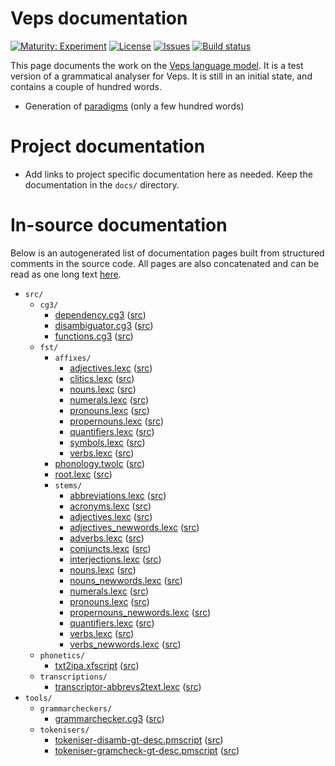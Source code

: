# Veps documentation

[![Maturity: Experiment](https://img.shields.io/badge/Maturity-Experiment-black.svg)](https://giellalt.github.io/MaturityClassification.html)
[![License](https://img.shields.io/github/license/giellalt/lang-vep)](https://github.com/giellalt/lang-vep/blob/main/LICENSE)
[![Issues](https://img.shields.io/github/issues/giellalt/lang-vep)](https://github.com/giellalt/lang-vep/issues)
[![Build status](https://github.com/giellalt/lang-vep/workflows/Speller%20CI+CD/badge.svg)](https://github.com/giellalt/lang-vep/actions)

This page documents the work on the [Veps language model](http://github.com/giellalt/lang-vep). 
It is a test version of a grammatical analyser for Veps.
It is still in an initial state, and contains a couple of
hundred words.

* Generation of [paradigms](http://giellatekno.uit.no/cgi/p-vep.fin.html) (only a few hundred words)

# Project documentation

* Add links to project specific documentation here as needed. Keep the documentation in the `docs/` directory.

# In-source documentation

Below is an autogenerated list of documentation pages built from structured comments in the source code. All pages are also concatenated and can be read as one long text [here](vep.md).

* `src/`
    * `cg3/`
        * [dependency.cg3](src-cg3-dependency.cg3.html) ([src](https://github.com/giellalt/lang-vep/blob/main/src/cg3/dependency.cg3))
        * [disambiguator.cg3](src-cg3-disambiguator.cg3.html) ([src](https://github.com/giellalt/lang-vep/blob/main/src/cg3/disambiguator.cg3))
        * [functions.cg3](src-cg3-functions.cg3.html) ([src](https://github.com/giellalt/lang-vep/blob/main/src/cg3/functions.cg3))
    * `fst/`
        * `affixes/`
            * [adjectives.lexc](src-fst-affixes-adjectives.lexc.html) ([src](https://github.com/giellalt/lang-vep/blob/main/src/fst/affixes/adjectives.lexc))
            * [clitics.lexc](src-fst-affixes-clitics.lexc.html) ([src](https://github.com/giellalt/lang-vep/blob/main/src/fst/affixes/clitics.lexc))
            * [nouns.lexc](src-fst-affixes-nouns.lexc.html) ([src](https://github.com/giellalt/lang-vep/blob/main/src/fst/affixes/nouns.lexc))
            * [numerals.lexc](src-fst-affixes-numerals.lexc.html) ([src](https://github.com/giellalt/lang-vep/blob/main/src/fst/affixes/numerals.lexc))
            * [pronouns.lexc](src-fst-affixes-pronouns.lexc.html) ([src](https://github.com/giellalt/lang-vep/blob/main/src/fst/affixes/pronouns.lexc))
            * [propernouns.lexc](src-fst-affixes-propernouns.lexc.html) ([src](https://github.com/giellalt/lang-vep/blob/main/src/fst/affixes/propernouns.lexc))
            * [quantifiers.lexc](src-fst-affixes-quantifiers.lexc.html) ([src](https://github.com/giellalt/lang-vep/blob/main/src/fst/affixes/quantifiers.lexc))
            * [symbols.lexc](src-fst-affixes-symbols.lexc.html) ([src](https://github.com/giellalt/lang-vep/blob/main/src/fst/affixes/symbols.lexc))
            * [verbs.lexc](src-fst-affixes-verbs.lexc.html) ([src](https://github.com/giellalt/lang-vep/blob/main/src/fst/affixes/verbs.lexc))
        * [phonology.twolc](src-fst-phonology.twolc.html) ([src](https://github.com/giellalt/lang-vep/blob/main/src/fst/phonology.twolc))
        * [root.lexc](src-fst-root.lexc.html) ([src](https://github.com/giellalt/lang-vep/blob/main/src/fst/root.lexc))
        * `stems/`
            * [abbreviations.lexc](src-fst-stems-abbreviations.lexc.html) ([src](https://github.com/giellalt/lang-vep/blob/main/src/fst/stems/abbreviations.lexc))
            * [acronyms.lexc](src-fst-stems-acronyms.lexc.html) ([src](https://github.com/giellalt/lang-vep/blob/main/src/fst/stems/acronyms.lexc))
            * [adjectives.lexc](src-fst-stems-adjectives.lexc.html) ([src](https://github.com/giellalt/lang-vep/blob/main/src/fst/stems/adjectives.lexc))
            * [adjectives_newwords.lexc](src-fst-stems-adjectives_newwords.lexc.html) ([src](https://github.com/giellalt/lang-vep/blob/main/src/fst/stems/adjectives_newwords.lexc))
            * [adverbs.lexc](src-fst-stems-adverbs.lexc.html) ([src](https://github.com/giellalt/lang-vep/blob/main/src/fst/stems/adverbs.lexc))
            * [conjuncts.lexc](src-fst-stems-conjuncts.lexc.html) ([src](https://github.com/giellalt/lang-vep/blob/main/src/fst/stems/conjuncts.lexc))
            * [interjections.lexc](src-fst-stems-interjections.lexc.html) ([src](https://github.com/giellalt/lang-vep/blob/main/src/fst/stems/interjections.lexc))
            * [nouns.lexc](src-fst-stems-nouns.lexc.html) ([src](https://github.com/giellalt/lang-vep/blob/main/src/fst/stems/nouns.lexc))
            * [nouns_newwords.lexc](src-fst-stems-nouns_newwords.lexc.html) ([src](https://github.com/giellalt/lang-vep/blob/main/src/fst/stems/nouns_newwords.lexc))
            * [numerals.lexc](src-fst-stems-numerals.lexc.html) ([src](https://github.com/giellalt/lang-vep/blob/main/src/fst/stems/numerals.lexc))
            * [pronouns.lexc](src-fst-stems-pronouns.lexc.html) ([src](https://github.com/giellalt/lang-vep/blob/main/src/fst/stems/pronouns.lexc))
            * [propernouns_newwords.lexc](src-fst-stems-propernouns_newwords.lexc.html) ([src](https://github.com/giellalt/lang-vep/blob/main/src/fst/stems/propernouns_newwords.lexc))
            * [quantifiers.lexc](src-fst-stems-quantifiers.lexc.html) ([src](https://github.com/giellalt/lang-vep/blob/main/src/fst/stems/quantifiers.lexc))
            * [verbs.lexc](src-fst-stems-verbs.lexc.html) ([src](https://github.com/giellalt/lang-vep/blob/main/src/fst/stems/verbs.lexc))
            * [verbs_newwords.lexc](src-fst-stems-verbs_newwords.lexc.html) ([src](https://github.com/giellalt/lang-vep/blob/main/src/fst/stems/verbs_newwords.lexc))
    * `phonetics/`
        * [txt2ipa.xfscript](src-phonetics-txt2ipa.xfscript.html) ([src](https://github.com/giellalt/lang-vep/blob/main/src/phonetics/txt2ipa.xfscript))
    * `transcriptions/`
        * [transcriptor-abbrevs2text.lexc](src-transcriptions-transcriptor-abbrevs2text.lexc.html) ([src](https://github.com/giellalt/lang-vep/blob/main/src/transcriptions/transcriptor-abbrevs2text.lexc))
* `tools/`
    * `grammarcheckers/`
        * [grammarchecker.cg3](tools-grammarcheckers-grammarchecker.cg3.html) ([src](https://github.com/giellalt/lang-vep/blob/main/tools/grammarcheckers/grammarchecker.cg3))
    * `tokenisers/`
        * [tokeniser-disamb-gt-desc.pmscript](tools-tokenisers-tokeniser-disamb-gt-desc.pmscript.html) ([src](https://github.com/giellalt/lang-vep/blob/main/tools/tokenisers/tokeniser-disamb-gt-desc.pmscript))
        * [tokeniser-gramcheck-gt-desc.pmscript](tools-tokenisers-tokeniser-gramcheck-gt-desc.pmscript.html) ([src](https://github.com/giellalt/lang-vep/blob/main/tools/tokenisers/tokeniser-gramcheck-gt-desc.pmscript))

